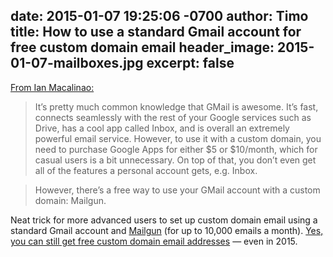 date: 2015-01-07 19:25:06 -0700
author: Timo
title: How to use a standard Gmail account for free custom domain email
header_image: 2015-01-07-mailboxes.jpg
excerpt: false
----

[From Ian Macalinao:](http://simplyian.com/2015/01/07/Hacking-GMail-to-use-custom-domains-for-free/)

> It’s pretty much common knowledge that GMail is awesome. It’s fast, connects seamlessly with the rest of your Google services such as Drive, has a cool app called Inbox, and is overall an extremely powerful email service. However, to use it with a custom domain, you need to purchase Google Apps for either $5 or $10/month, which for casual users is a bit unnecessary. On top of that, you don’t even get all of the features a personal account gets, e.g. Inbox.

> However, there’s a free way to use your GMail account with a custom domain: Mailgun.

Neat trick for more advanced users to set up custom domain email using a standard Gmail account and [Mailgun](http://mailgun.com) (for up to 10,000 emails a month). [Yes, you can still get free custom domain email addresses](https://iwantmyname.com/blog/2014/06/yes-you-can-still-get-free-custom-email-addresses.html) — even in 2015.